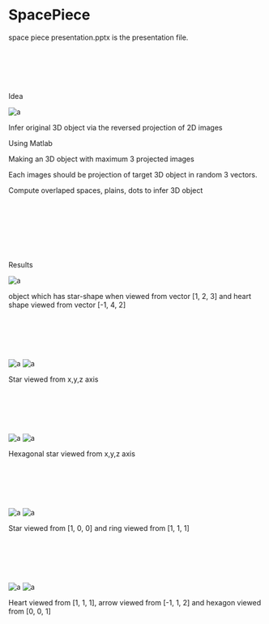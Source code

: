 # SpacePiece


space piece presentation.pptx is the presentation file.
<br  /><br  /><br  /><br  /><br  /><br  />


Idea

![a](./results/idea.png)

Infer original 3D object via the reversed projection of 2D images

Using Matlab
 


Making an 3D object with maximum 3 projected images

Each images should be projection of target 3D object in random 3 vectors.

Compute overlaped spaces, plains, dots to infer 3D object

<br  /><br  /><br  /><br  /><br  /><br  />




Results

![a](./results/star,star,heart.png)

object which has star-shape when viewed from vector [1, 2, 3] and heart shape viewed from vector [-1, 4, 2]
<br  /><br  /><br  /><br  /><br  /><br  />

![a](./results/5star1.png)
![a](./results/5star2.png)

Star viewed from x,y,z axis
<br  /><br  /><br  /><br  /><br  /><br  />

![a](./results/6star1.png)
![a](./results/6star2.png)

Hexagonal star viewed from x,y,z axis
<br  /><br  /><br  /><br  /><br  /><br  />

![a](./results/star,ring1.png)
![a](./results/star,ring2.png)

Star viewed from [1, 0, 0] and ring viewed from [1, 1, 1]
<br  /><br  /><br  /><br  /><br  /><br  />


![a](./results/arrow,heart,hexagon1.png)
![a](./results/arrow,heart,hexagon2.png)

Heart viewed from [1, 1, 1], arrow viewed from [-1, 1, 2] and hexagon viewed from [0, 0, 1]



